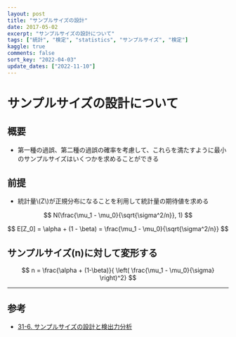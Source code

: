 ```yaml
---
layout: post
title: "サンプルサイズの設計"
date: 2017-05-02
excerpt: "サンプルサイズの設計について"
tags: ["統計", "検定", "statistics", "サンプルサイズ", "検定"]
kaggle: true
comments: false
sort_key: "2022-04-03"
update_dates: ["2022-11-10"]
---
```


# サンプルサイズの設計について

## 概要
 - 第一種の過誤、第二種の過誤の確率を考慮して、これらを満たすように最小のサンプルサイズはいくつかを求めることができる

## 前提
 - 統計量\\(Z\\)が正規分布になることを利用して統計量の期待値を求める

$$
N(\frac{\mu_1 - \mu_0}{\sqrt{\sigma^2/n}}, 1)
$$

$$
E[Z_0] = \alpha + (1 - \beta) = \frac{\mu_1 - \mu_0}{\sqrt{\sigma^2/n}}
$$

## サンプルサイズ(n)に対して変形する

$$
n = \frac{\alpha + (1-\beta)}{ \left( \frac{\mu_1 - \mu_0}{\sigma} \right)^2}
$$

---

## 参考
 - [31-6. サンプルサイズの設計と検出力分析](https://bellcurve.jp/statistics/course/12769.html#:~:text=%E3%82%B5%E3%83%B3%E3%83%97%E3%83%AB%E3%82%B5%E3%82%A4%E3%82%BA%E3%81%AE%E8%A8%AD%E8%A8%88%E3%81%AB,%E3%81%8B%E3%82%89%E6%B1%82%E3%82%81%E3%81%A6%E3%81%8A%E3%81%8D%E3%81%BE%E3%81%99%E3%80%82)

